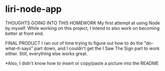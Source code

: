 # liri-node-app
THOUGHTS GOING INTO THIS HOMEWORK
My first attempt at using Node by myself. While working on this project, I intend to also work on becoming better at front end.

FINAL PRODUCT
I ran out of time trying to figure out how to do the "do-what-it-says" part down, and I couldn't get the I Saw The Sign part to work either. Still, everything else works great.

*Also, I didn't know how to insert or copy/paste a picture into the README


